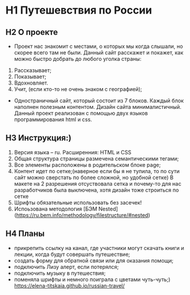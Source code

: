 # H1 **Путешевствия по России**
## H2 О проекте
* Проект нас знакомит с местами, о которых мы когда слышали, но скорее всего там не были. Данный сайт расскажет и покажет, как можно быстро добрать до любого уголка страны: 
1. Рассказывает;
2. Показывает;
3. Вдохновляет.
4. Учит, (если кто-то не очень знаком с географией);
* Одностраничный сайт, который состоит из 7 блоков.
Каждый блок наполнен полезным контентом. Дизайн сайта минималистичный. Данный проект реализован с помощью двух языков программирования html  и css. 
## H3 Инструкция:)
1. Версия языка – ru. Расширенния: HTML и CSS
2. Общая структура страницы размечена семантическими тегами;
3. Все элементы расположены в родительском блоке page;
4. Контент идет по сетке;(наверное если бы я не тупила, то по сути сайт можно сверстать по более сложной, но удобной сетке) В макете на 2 разрешения отсуствовала сетка и почему-то для нас разработчиков была выключена, хотя дизайн тоже строиться по сетке
5. Шрифты обязательные использовать без засечек!
6. Испоьзована методология [БЭМ Nested] (https://ru.bem.info/methodology/filestructure/#nested)  
## H4 Планы
* прикрепить ссылку на канал, где участники могут скачать книги и лекции, когда будут совершать путешествие;
* создать форму для обратной связи или для оказания помощи;
* подключить Лизу алерт, если потерялся;
* подключить музыку в путешествия;
* поменяла шрифты и немного поиграла с цветами чуть-чуть;)
https://elena-titskaia.github.io/russian-travel/